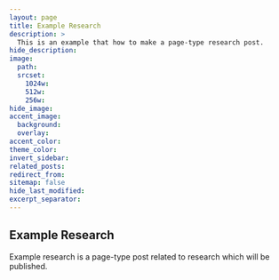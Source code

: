 ```yaml
---
layout: page
title: Example Research
description: >
  This is an example that how to make a page-type research post.
hide_description:
image:
  path:
  srcset:
    1024w:
    512w:
    256w:
hide_image:
accent_image:
  background:
  overlay:
accent_color:
theme_color:
invert_sidebar:
related_posts:
redirect_from:
sitemap: false
hide_last_modified:
excerpt_separator:
---
```


## Example Research

Example research is a page-type post related to research which will be published.
